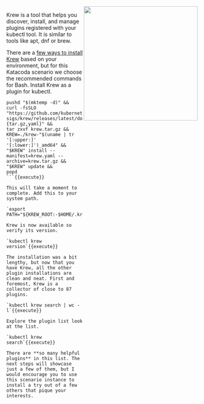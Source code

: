 <img align="right" src="/javajon/courses/kubernetes-extensibility/kubectl-plugins/assets/krew.png" width="300">

Krew is a tool that helps you discover, install, and manage plugins registered with your kubectl tool. It is similar to tools like apt, dnf or brew.

There are a [few ways to install Krew](https://krew.sigs.k8s.io/docs/user-guide/setup/install/) based on your environment, but for this Katacoda scenario we choose the recommended commands for Bash. Install Krew as a plugin for kubectl.

```
pushd "$(mktemp -d)" &&
curl -fsSLO "https://github.com/kubernetes-sigs/krew/releases/latest/download/krew.{tar.gz,yaml}" &&
tar zxvf krew.tar.gz &&
KREW=./krew-"$(uname | tr '[:upper:]' '[:lower:]')_amd64" &&
"$KREW" install --manifest=krew.yaml --archive=krew.tar.gz &&
"$KREW" update &&
popd
```{{execute}}

This will take a moment to complete. Add this to your system path.

`export PATH="${KREW_ROOT:-$HOME/.krew}/bin:$PATH"`{{execute}}

Krew is now available so verify its version.

`kubectl krew version`{{execute}}

The installation was a bit lengthy, but now that you have Krew, all the other plugin installations are clean and neat. First and foremost, Krew is a collector of close to 87 plugins.

`kubectl krew search | wc -l`{{execute}}

Explore the plugin list look at the list.

`kubectl krew search`{{execute}}

There are **so many helpful plugins** in this list. The next steps will showcase just a few of them, but I would encourage you to use this scenario instance to install a try out of a few others that pique your interests.
